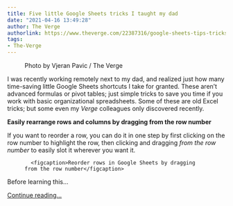 ```yaml
---
title: Five little Google Sheets tricks I taught my dad
date: "2021-04-16 13:49:28"
author: The Verge
authorlink: https://www.theverge.com/22387316/google-sheets-tips-tricks-reorder-rows-resize-columns-links
tags:
- The-Verge
---
```

<figure>
      <img alt="" src="https://cdn.vox-cdn.com/thumbor/42XNv0crPO2ARaGX0IQxwJTAESw=/0x0:2040x1360/1310x873/cdn.vox-cdn.com/uploads/chorus_image/image/69136629/vpavic_181102_3068_0053.0.jpg" />
        <figcaption>Photo by Vjeran Pavic / The Verge</figcaption>
    </figure>

  <p id="MIbUPS">I was recently working remotely next to my dad, and realized just how many time-saving little Google Sheets shortcuts I take for granted. These aren’t advanced formulas or pivot tables; just simple tricks to save you time if you work with basic organizational spreadsheets. Some of these are old Excel tricks; but some even my <em>Verge</em> colleagues only discovered recently. </p>
<p id="srxFAx"><strong>Easily rearrange rows and columns by dragging from the row number</strong></p>
<p id="XuZ45G">If you want to reorder a row, you can do it in one step by first clicking on the row number to highlight the row, then clicking and dragging <em>from the row number</em> to easily slot it wherever you want it. </p>
<div>  <figure class="e-image">
        
      <figcaption>Reorder rows in Google Sheets by dragging from the row number</figcaption>
  </figure>
</div>
<p id="XPRwKs">Before learning this...</p>
  <p>
    <a href="https://www.theverge.com/22387316/google-sheets-tips-tricks-reorder-rows-resize-columns-links">Continue reading&hellip;</a>
  </p>